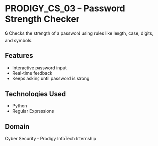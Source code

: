 # PRODIGY_CS_03 – Password Strength Checker

🔒 Checks the strength of a password using rules like length, case, digits, and symbols.

## Features
- Interactive password input
- Real-time feedback
- Keeps asking until password is strong

## Technologies Used
- Python
- Regular Expressions

## Domain
Cyber Security – Prodigy InfoTech Internship
